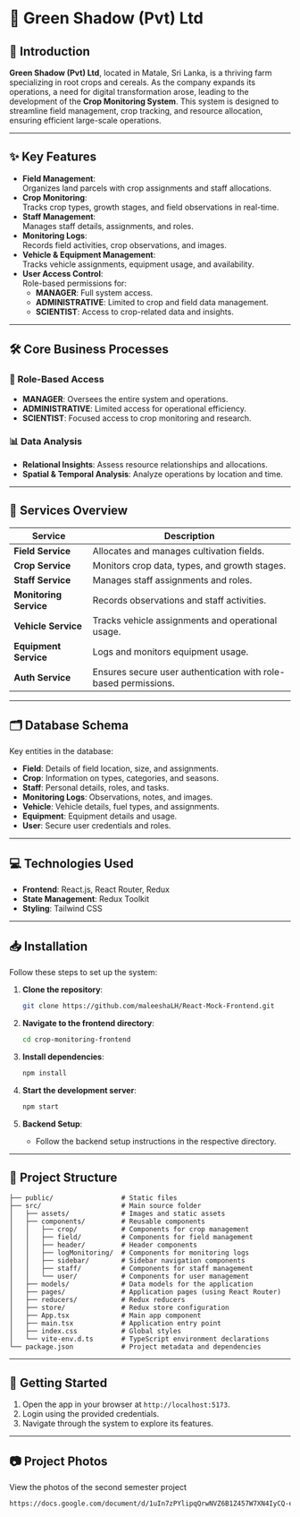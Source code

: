 # 🌱 Green Shadow (Pvt) Ltd

## 📖 Introduction
**Green Shadow (Pvt) Ltd**, located in Matale, Sri Lanka, is a thriving farm specializing in root crops and cereals. As the company expands its operations, a need for digital transformation arose, leading to the development of the **Crop Monitoring System**. This system is designed to streamline field management, crop tracking, and resource allocation, ensuring efficient large-scale operations.

---

## ✨ Key Features
- **Field Management**:  
  Organizes land parcels with crop assignments and staff allocations.
- **Crop Monitoring**:  
  Tracks crop types, growth stages, and field observations in real-time.
- **Staff Management**:  
  Manages staff details, assignments, and roles.
- **Monitoring Logs**:  
  Records field activities, crop observations, and images.
- **Vehicle & Equipment Management**:  
  Tracks vehicle assignments, equipment usage, and availability.
- **User Access Control**:  
  Role-based permissions for:
  - **MANAGER**: Full system access.
  - **ADMINISTRATIVE**: Limited to crop and field data management.
  - **SCIENTIST**: Access to crop-related data and insights.

---

## 🛠️ Core Business Processes
### 🚦 Role-Based Access
- **MANAGER**: Oversees the entire system and operations.
- **ADMINISTRATIVE**: Limited access for operational efficiency.
- **SCIENTIST**: Focused access to crop monitoring and research.

### 📊 Data Analysis
- **Relational Insights**: Assess resource relationships and allocations.
- **Spatial & Temporal Analysis**: Analyze operations by location and time.

---

## 🚀 Services Overview
| Service              | Description                                                      |
|----------------------|------------------------------------------------------------------|
| **Field Service**    | Allocates and manages cultivation fields.                       |
| **Crop Service**     | Monitors crop data, types, and growth stages.                   |
| **Staff Service**    | Manages staff assignments and roles.                            |
| **Monitoring Service**| Records observations and staff activities.                     |
| **Vehicle Service**  | Tracks vehicle assignments and operational usage.               |
| **Equipment Service**| Logs and monitors equipment usage.                              |
| **Auth Service**     | Ensures secure user authentication with role-based permissions. |

---

## 🗂️ Database Schema
Key entities in the database:
- **Field**: Details of field location, size, and assignments.
- **Crop**: Information on types, categories, and seasons.
- **Staff**: Personal details, roles, and tasks.
- **Monitoring Logs**: Observations, notes, and images.
- **Vehicle**: Vehicle details, fuel types, and assignments.
- **Equipment**: Equipment details and usage.
- **User**: Secure user credentials and roles.

---

## 💻 Technologies Used
- **Frontend**: React.js, React Router, Redux
- **State Management**: Redux Toolkit
- **Styling**: Tailwind CSS

---

## 📥 Installation
Follow these steps to set up the system:

1. **Clone the repository**:
   ```bash
   git clone https://github.com/maleeshaLH/React-Mock-Frontend.git
   ```

2. **Navigate to the frontend directory**:
   ```bash
   cd crop-monitoring-frontend
   ```

3. **Install dependencies**:
   ```bash
   npm install
   ```

4. **Start the development server**:
   ```bash
   npm start
   ```

5. **Backend Setup**:
   - Follow the backend setup instructions in the respective directory.

---

## 📂 Project Structure
```plaintext
├── public/                 # Static files
├── src/                    # Main source folder
│   ├── assets/             # Images and static assets
│   ├── components/         # Reusable components
│   │   ├── crop/           # Components for crop management
│   │   ├── field/          # Components for field management
│   │   ├── header/         # Header components
│   │   ├── logMonitoring/  # Components for monitoring logs
│   │   ├── sidebar/        # Sidebar navigation components
│   │   ├── staff/          # Components for staff management
│   │   └── user/           # Components for user management
│   ├── models/             # Data models for the application
│   ├── pages/              # Application pages (using React Router)
│   ├── reducers/           # Redux reducers
│   ├── store/              # Redux store configuration
│   ├── App.tsx             # Main app component
│   ├── main.tsx            # Application entry point
│   ├── index.css           # Global styles
│   └── vite-env.d.ts       # TypeScript environment declarations
└── package.json            # Project metadata and dependencies
```

---

## 🌟 Getting Started
1. Open the app in your browser at `http://localhost:5173`.
2. Login using the provided credentials.
3. Navigate through the system to explore its features.

---

## 📷 Project Photos
View the photos of the second semester project 
 ```bash
https://docs.google.com/document/d/1uIn7zPYlipqQrwNVZ6B1Z457W7XN4IyCQ-eABNDm_2E/edit?usp=sharing


